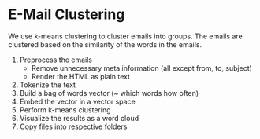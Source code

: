 # E-Mail Clustering

We use k-means clustering to cluster emails into groups. The emails are clustered based on the similarity of the words in the emails. 

1. Preprocess the emails 
    - Remove unnecessary meta information (all except from, to, subject)
    - Render the HTML as plain text
1. Tokenize the text
1. Build a bag of words vector (~ which words how often)
1. Embed the vector in a vector space
1. Perform k-means clustering
1. Visualize the results as a word cloud
1. Copy files into respective folders
